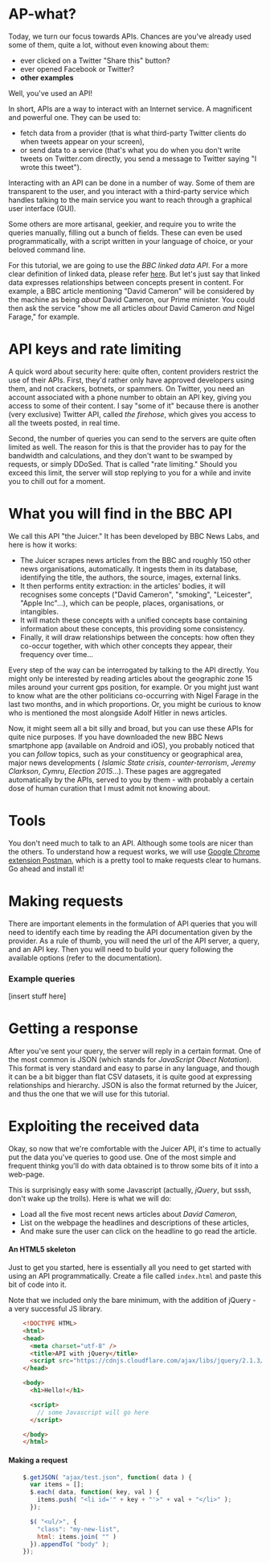 # AP-what?
Today, we turn our focus towards APIs. Chances are you've already used some of them, quite a lot, without even knowing about them:

* ever clicked on a Twitter "Share this" button?
* ever opened Facebook or Twitter?
* **other examples**

Well, you've used an API!

In short, APIs are a way to interact with an Internet service. A magnificent and powerful one. They can be used to:

* fetch data from a provider (that is what third-party Twitter clients do when tweets appear on your screen),
* or send data to a service (that's what you do when you don't write tweets on Twitter.com directly, you send a message to Twitter saying "I wrote this tweet").

Interacting with an API can be done in a number of way. Some of them are transparent to the user, and you interact with a third-party service which handles talking to the main service you want to reach through a graphical user interface (GUI).

Some others are more artisanal, geekier, and require you to write the queries manually, filling out a bunch of fields. These can even be used programmatically, with a script written in your language of choice, or your beloved command line.

For this tutorial, we are going to use the *BBC linked data API*. For a more clear definition of linked data, please refer [here](). But let's just say that linked data expresses relationships between concepts present in content. For example, a BBC article mentioning "David Cameron" will be considered by the machine as being *about* David Cameron, our Prime minister. You could then ask the service "show me all articles *about* David Cameron *and* Nigel Farage," for example.

# API keys and rate limiting
A quick word about security here: quite often, content providers restrict the use of their APIs. First, they'd rather only have approved developers using them, and not crackers, botnets, or spammers. On Twitter, you need an account associated with a phone number to obtain an API key, giving you access to some of their content. I say "some of it" because there is another (very exclusive) Twitter API, called *the firehose*, which gives you access to all the tweets posted, in real time.

Second, the number of queries you can send to the servers are quite often limited as well. The reason for this is that the provider has to pay for the bandwidth and calculations, and they don't want to be swamped by requests, or simply DDoSed. That is called "rate limiting." Should you exceed this limit, the server will stop replying to you for a while and invite you to chill out for a moment.

# What you will find in the BBC API
We call this API "the Juicer." It has been developed by BBC News Labs, and here is how it works:

* The Juicer scrapes news articles from the BBC and roughly 150 other news organisations, automatically. It ingests them in its database, identifying the title, the authors, the source, images, external links.
* It then performs entity extraction: in the articles' bodies, it will recognises some concepts ("David Cameron", "smoking", "Leicester", "Apple Inc"...), which can be people, places, organisations, or intangibles.
* It will match these concepts with a unified concepts base containing information about these concepts, this providing some consistency.
* Finally, it will draw relationships between the concepts: how often they co-occur together, with which other concepts they appear, their frequency over time...

Every step of the way can be interrogated by talking to the API directly. You might only be interested by reading articles about the geographic zone 15 miles around your current gps position, for example. Or you might just want to know what are the other politicians co-occurring with Nigel Farage in the last two months, and in which proportions. Or, you might be curious to know who is mentioned the most alongside Adolf Hitler in news articles.

Now, it might seem all a bit silly and broad, but you can use these APIs for quite nice purposes. If you have downloaded the new BBC News smartphone app (available on Android and iOS), you probably noticed that you can *follow* topics, such as your constituency or geographical area, major news developments ( *Islamic State crisis*, *counter-terrorism*, *Jeremy Clarkson*, *Cymru*, *Election 2015*...). These pages are aggregated automatically by the APIs, served to you by them - with probably a certain dose of human curation that I must admit not knowing about.

# Tools
You don't need much to talk to an API. Although some tools are nicer than the others.
To understand how a request works, we will use [Google Chrome extension Postman](https://chrome.google.com/webstore/detail/postman-rest-client/fdmmgilgnpjigdojojpjoooidkmcomcm?hl=en), which is a pretty tool to make requests clear to humans. Go ahead and install it!

# Making requests
There are important elements in the formulation of API queries that you will need to identify each time by reading the API documentation given by the provider. As a rule of thumb, you will need the url of the API server, a query, and an API key.
Then you will need to build your query following the available options (refer to the documentation).

### Example queries
[insert stuff here]

# Getting a response
After you've sent your query, the server will reply in a certain format. One of the most common is JSON (which stands for *JavaScript Obect Notation*). This format is very standard and easy to parse in any language, and though it can be a bit bigger than flat CSV datasets, it is quite good at expressing relationships and hierarchy. JSON is also the format returned by the Juicer, and thus the one that we will use for this tutorial.

# Exploiting the received data
Okay, so now that we're comfortable with the Juicer API, it's time to actually put the data you've queries to good use. One of the most simple and frequent thinkg you'll do with data obtained is to throw some bits of it into a web-page. 

This is surprisingly easy with some Javascript (actually, *jQuery*, but sssh, don't wake up the trolls). Here is what we will do:

* Load all the five most recent news articles about *David Cameron*,
* List on the webpage the headlines and descriptions of these articles, 
* And make sure the user can click on the headline to go read the article.

#### An HTML5 skeleton
Just to get you started, here is essentially all you need to get started with using an API programmatically. Create a file called `index.html` and paste this bit of code into it. 

Note that we included only the bare minimum, with the addition of jQuery - a very successful JS library.

```html
    <!DOCTYPE HTML>
    <html>
    <head>
      <meta charset="utf-8" />
      <title>API with jQuery</title>
      <script src="https://cdnjs.cloudflare.com/ajax/libs/jquery/2.1.3/jquery.min.js"></script>
    </head>

    <body>
      <h1>Hello!</h1>

      <script>
        // some Javascript will go here
      </script>

    </body>
    </html>
```

#### Making a request
```javascript
    $.getJSON( "ajax/test.json", function( data ) {
      var items = [];
      $.each( data, function( key, val ) {
        items.push( "<li id='" + key + "'>" + val + "</li>" );
      });

      $( "<ul/>", {
        "class": "my-new-list",
        html: items.join( "" )
      }).appendTo( "body" );
    });
```
